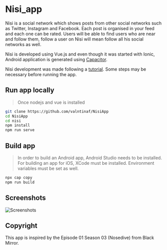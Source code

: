 # Nisi_app

Nisi is a social network which shows posts from other social networks such as Twitter, Instagram and Facebook. Each post is organised in your feed and each one can be rated.
Users will be able to find users who are near and follow them, follow a user on Nisi will mean follow all his social networks as well.

Nisi is developed using Vue.js and even though it was started with Ionic, Android application is generated using [Capacitor](https://capacitor.ionicframework.com/).

Nisi development was made following a [tutorial](https://www.smashingmagazine.com/2018/07/mobile-apps-capacitor-vue-js/). Some steps may be necessary before running the app.

## Run app locally

> Once nodejs and vue is installed

```bash
git clone https://github.com/valntinaf/NisiApp
cd NisiApp
cd nisi
npm install
npm run serve
```

## Build app

> In order to build an Android app, Android Studio needs to be installed. For building an app for iOS, XCode must be installed. Environment variables must be set as well.

```bash
npx cap copy
npm run build
```

## Screenshots

![Screenshots](https://i.imgur.com/scKjxsV.png)



## Copyright
This app is inspired by the Episode 01 Season 03 (Nosedive) from Black Mirror.
